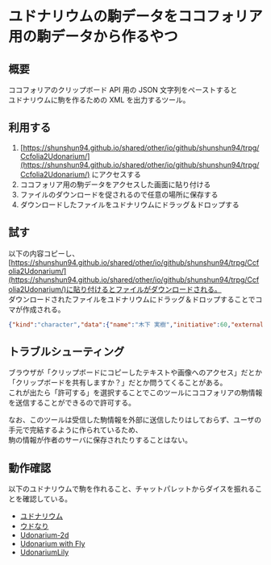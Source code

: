 # ユドナリウムの駒データをココフォリア用の駒データから作るやつ

## 概要

ココフォリアのクリップボード API 用の JSON 文字列をペーストすると   
ユドナリウムに駒を作るための XML を出力するツール。

## 利用する

1. [https://shunshun94.github.io/shared/other/io/github/shunshun94/trpg/Ccfolia2Udonarium/](https://shunshun94.github.io/shared/other/io/github/shunshun94/trpg/Ccfolia2Udonarium/) にアクセスする　
2. ココフォリア用の駒データをアクセスした画面に貼り付ける
3. ファイルのダウンロードを促されるので任意の場所に保存する
4. ダウンロードしたファイルをユドナリウムにドラッグ＆ドロップする

## 試す

以下の内容コピーし、[https://shunshun94.github.io/shared/other/io/github/shunshun94/trpg/Ccfolia2Udonarium/](https://shunshun94.github.io/shared/other/io/github/shunshun94/trpg/Ccfolia2Udonarium/)に貼り付けるとファイルがダウンロードされる。   
ダウンロードされたファイルをユドナリウムにドラッグ＆ドロップすることでコマが作成される。

```json
{"kind":"character","data":{"name":"木下 実樹","initiative":60,"externalUrl":"https://iachara.com/char/384188/view","iconUrl":"https://image.iaproject.app/384188.gif","commands":"CC<={SAN} 【SAN値チェック】\nCC<=80 【アイデア】\nCC<=60 【幸運】\nCC<=65 【知識】\nCC<=50 【目星】\nCC<=55 【聞き耳】\nCC<=51 【図書館】\nCC<=30 【回避】\nCC<=0 【近接戦闘】\nCC<=20 【投擲】\nCC<=20 【拳銃】\nCC<=0 【射撃】\nCC<=50 【応急手当】\nCC<=1 【鍵開け】\nCC<=10 【手さばき】\nCC<=20 【隠密】\nCC<=1 【精神分析】\nCC<=10 【追跡】\nCC<=20 【登攀】\nCC<=5 【鑑定】\nCC<=20 【運転】\nCC<=35 【機械修理】\nCC<=1 【重機械操作】\nCC<=5 【乗馬】\nCC<=20 【水泳】\nCC<=5 【製作】\nCC<=1 【操縦】\nCC<=20 【跳躍】\nCC<=35 【電気修理】\nCC<=10 【ナビゲート】\nCC<=5 【変装】\nCC<=5 【言いくるめ】\nCC<=20 【信用】\nCC<=40 【説得】\nCC<=65 【母国語(日本語)】\nCC<=15 【威圧】\nCC<=55 【魅惑】\nCC<=41 【言語(英語)】\nCC<=1 【医学】\nCC<=14 【オカルト】\nCC<=0 【クトゥルフ神話】\nCC<=35 【芸術(観劇)】\nCC<=30 【経理】\nCC<=1 【考古学】\nCC<=5 【コンピューター】\nCC<=1 【科学】\nCC<=20 【心理学】\nCC<=1 【人類学】\nCC<=1 【電子工学】\nCC<=10 【自然】\nCC<=5 【法律】\nCC<=15 【歴史】\nCC<=10 【サバイバル】\nCC<=35 【芸術：眼鏡】\n1d3なし 【ダメージ判定】\n1d4なし 【ダメージ判定】\n1d6なし 【ダメージ判定】\nCC<=50 【STR】\nCC<=60 【CON】\nCC<=65 【POW】\nCC<=60 【DEX】\nCC<=60 【APP】\nCC<=55 【SIZ】\nCC<=80 【INT】\nCC<=65 【EDU】\n","status":[{"label":"HP","value":11,"max":11},{"label":"MP","value":13,"max":13},{"label":"SAN","value":65,"max":65}]}}
```

## トラブルシューティング

ブラウザが「クリップボードにコピーしたテキストや画像へのアクセス」だとか「クリップボードを共有しますか？」だとか問うてくることがある。   
これが出たら「許可する」を選択することでこのツールにココフォリアの駒情報を送信することができるので許可する。

なお、このツールは受信した駒情報を外部に送信したりはしておらず、ユーザの手元で完結するように作られているため、   
駒の情報が作者のサーバに保存されたりすることはない。

## 動作確認

以下のユドナリウムで駒を作れること、チャットパレットからダイスを振れることを確認している。

* [ユドナリウム](https://udonarium.app/)
* [ウドなり](https://udo.museru.com/)
* [Udonarium-2d](https://udonarium2d.netlify.app/)
* [Udonarium with Fly](https://nanasunana.github.io/)
* [UdonariumLily](https://cylinder-lily.com/)
